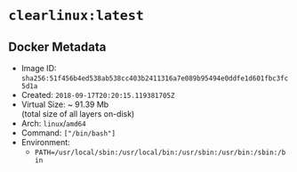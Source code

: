 # `clearlinux:latest`

## Docker Metadata

- Image ID: `sha256:51f456b4ed538ab538cc403b2411316a7e089b95494e0ddfe1d601fbc3fc5d1a`
- Created: `2018-09-17T20:20:15.119381705Z`
- Virtual Size: ~ 91.39 Mb  
  (total size of all layers on-disk)
- Arch: `linux`/`amd64`
- Command: `["/bin/bash"]`
- Environment:
  - `PATH=/usr/local/sbin:/usr/local/bin:/usr/sbin:/usr/bin:/sbin:/bin`
